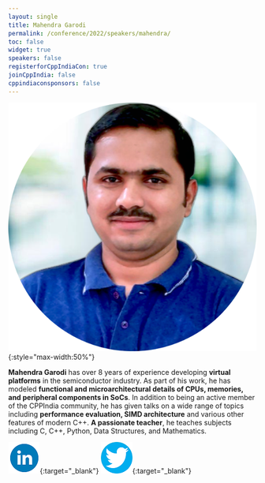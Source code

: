 ```yaml
---
layout: single
title: Mahendra Garodi
permalink: /conference/2022/speakers/mahendra/
toc: false
widget: true
speakers: false
registerforCppIndiaCon: true
joinCppIndia: false
cppindiaconsponsors: false
---
```

![Mahendra Garodi](/conference/2022/graphics/mahendra.png "Mahendra Garodi"){:style="max-width:50%"}

**Mahendra Garodi** has over 8 years of experience developing **virtual platforms** in the semiconductor industry. As part of his work, he has modeled **functional and microarchitectural details of CPUs, memories, and peripheral components in SoCs**. In addition to being an active member of the CPPIndia community, he has given talks on a wide range of topics including **performance evaluation, SIMD architecture** and various other features of modern C++. **A passionate teacher**, he teaches subjects including C, C++, Python, Data Structures, and Mathematics.

[![LinkedIn](/assets/images/linkedin.png "Mahendra Garodi")](https://www.linkedin.com/in/garodimahendra){:target="_blank"}
[![Twitter](/assets/images/twitter.png "Mahendra Garodi")](https://twitter.com/garodimahendra){:target="_blank"}
<pre>











































</pre>